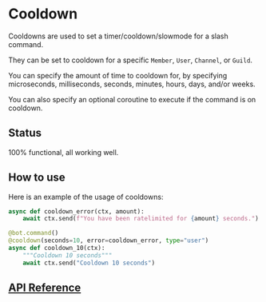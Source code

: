 # Cooldown

Cooldowns are used to set a timer/cooldown/slowmode for a slash command.

They can be set to cooldown for a specific `Member`, `User`, `Channel`, or `Guild`.

You can specify the amount of time to cooldown for, by specifying microseconds, 
milliseconds, seconds, minutes, hours, days, and/or weeks.

You can also specify an optional coroutine to execute if the command is on cooldown.

## Status

100% functional, all working well.

## How to use

Here is an example of the usage of cooldowns:

```py
async def cooldown_error(ctx, amount):
    await ctx.send(f"You have been ratelimited for {amount} seconds.")

@bot.command()
@cooldown(seconds=10, error=cooldown_error, type="user")
async def cooldown_10(ctx):
    """Cooldown 10 seconds"""
    await ctx.send("Cooldown 10 seconds")
```

## [API Reference](./API-Reference#cooldown)
